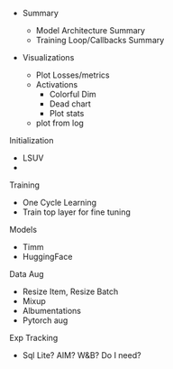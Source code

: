 + Summary
  + Model Architecture Summary
  + Training Loop/Callbacks Summary
 
+ Visualizations
  + Plot Losses/metrics
  + Activations
    + Colorful Dim
    + Dead chart
    + Plot stats
  + plot from log
 
Initialization
  + LSUV
  + 
Training
  + One Cycle Learning
  + Train top layer for fine tuning

Models
  + Timm
  + HuggingFace

Data Aug
  + Resize Item, Resize Batch
  + Mixup
  + Albumentations
  + Pytorch aug

Exp Tracking
  + Sql Lite?  AIM? W&B? Do I need?
